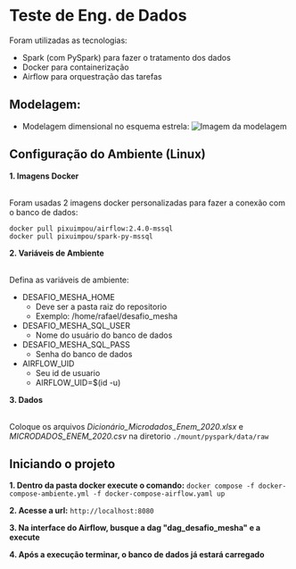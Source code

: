 # Teste de Eng. de Dados

Foram utilizadas as tecnologias: 
- Spark (com PySpark) para fazer o tratamento dos dados
- Docker para containerização
- Airflow para orquestração das tarefas

## Modelagem:

- Modelagem dimensional no esquema estrela:
![Imagem da modelagem](https://i.imgur.com/HegZcFc.png)

## Configuração do Ambiente (Linux)

**1. Imagens Docker**<br/><br/>

Foram usadas 2 imagens docker personalizadas para fazer a conexão com o banco de dados:

```
docker pull pixuimpou/airflow:2.4.0-mssql
docker pull pixuimpou/spark-py-mssql
```
**2. Variáveis de Ambiente**<br/><br/>

Defina as variáveis de ambiente:

- DESAFIO_MESHA_HOME
    - Deve ser a pasta raiz do repositorio
    - Exemplo: /home/rafael/desafio_mesha
- DESAFIO_MESHA_SQL_USER
    - Nome do usuário do banco de dados
- DESAFIO_MESHA_SQL_PASS
    - Senha do banco de dados
- AIRFLOW_UID
    - Seu id de usuario
    - AIRFLOW_UID=$(id -u)

**3. Dados**<br/><br/>

Coloque os arquivos *Dicionário_Microdados_Enem_2020.xlsx* e *MICRODADOS_ENEM_2020.csv* na diretorio `./mount/pyspark/data/raw`

## Iniciando o projeto

**1. Dentro da pasta docker execute o comando:**
    `docker compose -f docker-compose-ambiente.yml -f docker-compose-airflow.yaml up`

**2. Acesse a url:** `http://localhost:8080`

**3. Na interface do Airflow, busque a dag "dag_desafio_mesha" e a execute**

**4. Após a execução terminar, o banco de dados já estará carregado**
   
